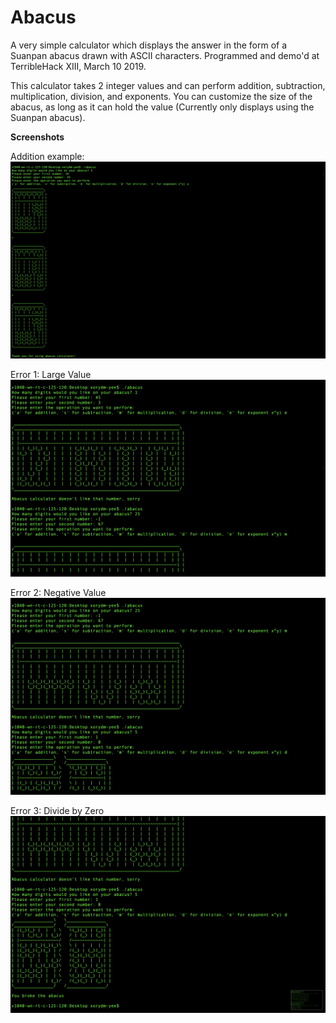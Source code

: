 # Abacus
A very simple calculator which displays the answer in the form of a Suanpan abacus drawn with ASCII characters.
Programmed and demo'd at TerribleHack XIII, March 10 2019.

This calculator takes 2 integer values and can perform addition, subtraction, multiplication, division, and exponents.
You can customize the size of the abacus, as long as it can hold the value (Currently only displays using the Suanpan abacus).

<b>Screenshots</b>

Addition example:
![Screenshot](https://github.com/Wayakuyee/Abacus/blob/master/Images/addition.png)

Error 1: Large Value
![Screenshot](https://github.com/Wayakuyee/Abacus/blob/master/Images/2big.png)

Error 2: Negative Value
![Screenshot](https://github.com/Wayakuyee/Abacus/blob/master/Images/negative.png)

Error 3: Divide by Zero
![Screenshot](https://github.com/Wayakuyee/Abacus/blob/master/Images/divideby0.png)
